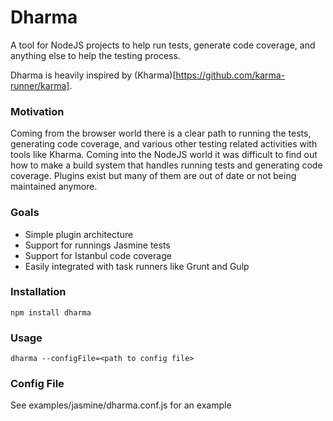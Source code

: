 # Dharma
A tool for NodeJS projects to help run tests, generate code coverage, and anything else to help the testing process.

Dharma is heavily inspired by (Kharma)[https://github.com/karma-runner/karma].

### Motivation
Coming from the browser world there is a clear path to running the tests, generating code coverage, and various other testing related activities with tools like
Kharma.  Coming into the NodeJS world it was difficult to find out how to make a build system that handles running tests and generating code coverage. 
Plugins exist but many of them are out of date or not being maintained anymore.

### Goals
* Simple plugin architecture 
* Support for runnings Jasmine tests
* Support for Istanbul code coverage
* Easily integrated with task runners like Grunt and Gulp

### Installation
```npm install dharma```

### Usage
```dharma --configFile=<path to config file>```

### Config File
See examples/jasmine/dharma.conf.js for an example
